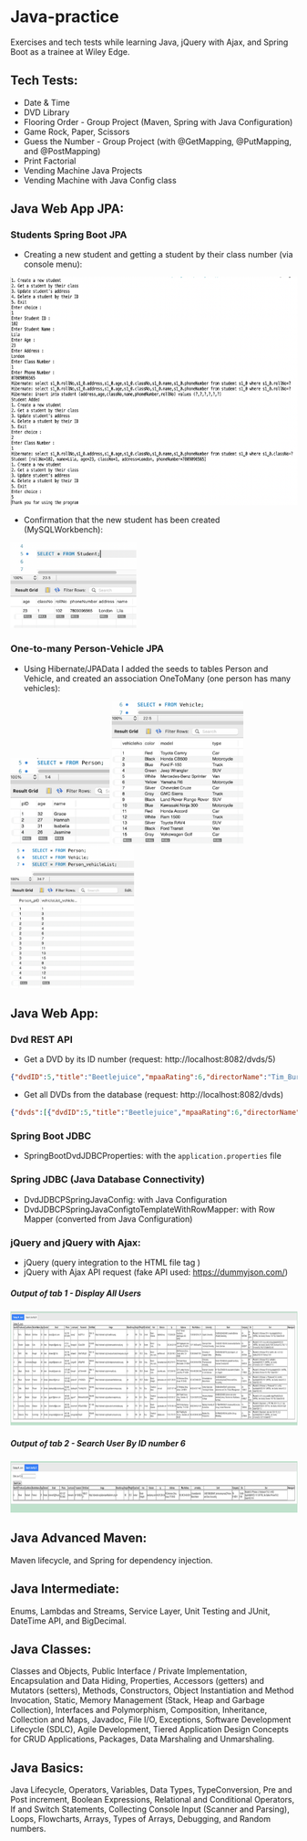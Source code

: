 # Java-practice
Exercises and tech tests while learning Java, jQuery with Ajax, and Spring Boot as a trainee at Wiley Edge.

## Tech Tests:
- Date & Time
- DVD Library
- Flooring Order - Group Project (Maven, Spring with Java Configuration)
- Game Rock, Paper, Scissors
- Guess the Number - Group Project (with @GetMapping, @PutMapping, and @PostMapping)
- Print Factorial
- Vending Machine Java Projects
- Vending Machine with Java Config class

## Java Web App JPA:
### Students Spring Boot JPA
- Creating a new student and getting a student by their class number (via console menu):

<img height="400" src="./JavaWebAppJPA/src/StudentsJpa.png"> 

- Confirmation that the new student has been created (MySQLWorkbench):

<img height="150" src="./JavaWebAppJPA/src/StudentsJpaTable.png">

### One-to-many Person-Vehicle JPA
- Using Hibernate/JPAData I added the seeds to tables Person and Vehicle, and created an association OneToMany (one person has many vehicles):

<img height="150" src="./JavaWebAppJPA/src/PersonTable.png">

<img height="250" src="./JavaWebAppJPA/src/VehicleTable.png">

<img height="250" src="./JavaWebAppJPA/src/Person_vehicleList.png">

## Java Web App: 
### Dvd REST API
- Get a DVD by its ID number (request: http://localhost:8082/dvds/5)
```json
{"dvdID":5,"title":"Beetlejuice","mpaaRating":6,"directorName":"Tim_Burton","studio":"Warner","userRating":7}
```
  
- Get all DVDs from the database (request: http://localhost:8082/dvds)
```json
{"dvds":[{"dvdID":5,"title":"Beetlejuice","mpaaRating":6,"directorName":"Tim_Burton","studio":"Warner","userRating":7},{"dvdID":11,"title":"The Shawshank Redemption","mpaaRating":4,"directorName":"Frank Darabont","studio":"Columbia Pictures","userRating":9},{"dvdID":12,"title":"The Godfather","mpaaRating":5,"directorName":"Francis Ford Coppola","studio":"Paramount Pictures","userRating":9},{"dvdID":13,"title":"Pulp Fiction","mpaaRating":4,"directorName":"Quentin Tarantino","studio":"Miramax Films","userRating":8},{"dvdID":14,"title":"The Dark Knight","mpaaRating":5,"directorName":"Christopher Nolan","studio":"Warner Bros.","userRating":9},{"dvdID":15,"title":"Fight Club","mpaaRating":5,"directorName":"David Fincher","studio":"20th Century Fox","userRating":8},{"dvdID":16,"title":"Inception","mpaaRating":4,"directorName":"Christopher Nolan","studio":"Warner Bros.","userRating":9},{"dvdID":17,"title":"The Matrix","mpaaRating":4,"directorName":"Lana Wachowski","studio":"Warner Bros.","userRating":8},{"dvdID":18,"title":"The Lord of the Rings One","mpaaRating":4,"directorName":"Peter Jackson","studio":"New Line Cinema","userRating":9},{"dvdID":19,"title":"Forrest Gump","mpaaRating":4,"directorName":"Robert Zemeckis","studio":"Paramount Pictures","userRating":9},{"dvdID":20,"title":"The Avengers","mpaaRating":3,"directorName":"Joss Whedon","studio":"Marvel Studios","userRating":8}]}
```

### Spring Boot JDBC
- SpringBootDvdJDBCProperties: with the `application.properties` file

### Spring JDBC (Java Database Connectivity)
- DvdJDBCPSpringJavaConfig: with Java Configuration
- DvdJDBCPSpringJavaConfigtoTemplateWithRowMapper: with Row Mapper (converted from Java Configuration)

### jQuery and jQuery with Ajax:
- jQuery (query integration to the HTML file tag <script></script>)
- jQuery with Ajax API request (fake API used: https://dummyjson.com/)

##### Output of tab 1 - Display All Users
<img height="200" src="./JavaWebApp/src/DisplayAllUsers1.png">

##### Output of tab 2 - Search User By ID number 6
<img height="90" src="./JavaWebApp/src/DisplayUserById6.png">

## Java Advanced Maven:
Maven lifecycle, and Spring for dependency injection.

## Java Intermediate:
Enums, Lambdas and Streams, Service Layer, Unit Testing and JUnit, DateTime API, and BigDecimal.

## Java Classes:
Classes and Objects, Public Interface / Private Implementation, Encapsulation and Data Hiding, Properties, Accessors (getters) and Mutators (setters), Methods, Constructors, Object Instantiation and Method Invocation, Static, Memory Management (Stack, Heap and Garbage Collection), Interfaces and Polymorphism, Composition, Inheritance, Collection and Maps, Javadoc, File I/O, Exceptions, Software Development Lifecycle (SDLC), Agile Development, Tiered Application Design Concepts for CRUD Applications, Packages, Data Marshaling and Unmarshaling.

## Java Basics:
Java Lifecycle, Operators, Variables, Data Types, TypeConversion, Pre and Post increment, Boolean Expressions, Relational and Conditional Operators, If and Switch Statements, Collecting Console Input (Scanner and Parsing), Loops, Flowcharts, Arrays, Types of Arrays, Debugging, and Random numbers.


